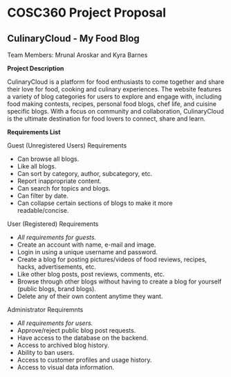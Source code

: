 # COSC360 Project Proposal

## CulinaryCloud - My Food Blog

Team Members: Mrunal Aroskar and Kyra Barnes

__Project Description__

CulinaryCloud is a platform for food enthusiasts to come together and share their love for food, cooking and culinary experiences. The website features a variety of blog categories for users to explore and engage with, including food making contests, recipes, personal food blogs, chef life, and cuisine specific blogs. With a focus on community and collaboration, CulinaryCloud is the ultimate destination for food lovers to connect, share and learn.

__Requirements List__

Guest (Unregistered Users) Requirements
  * Can browse all blogs.
  * Like all blogs.
  * Can sort by category, author, subcategory, etc.
  * Report inappropriate content.
  * Can search for topics and blogs.
  * Can filter by date.
  * Can collapse certain sections of blogs to make it more readable/concise.

User (Registered) Requirements
  * *All requirements for guests.*
  * Create an account with name, e-mail and image.
  * Login in using a unique username and password.
  * Create a blog for posting pictures/videos of food reviews, recipes, hacks, advertisements, etc.
  * Like other blog posts, post reviews, comments, etc.
  * Browse through other blogs without having to create a blog for yourself (public blogs, brand blogs).
  * Delete any of their own content anytime they want.

Administrator Requiremnts
  * *All requirements for users.*
  * Approve/reject public blog post requests.
  * Have access to the database on the backend.
  * Access to archived blog history.
  * Ability to ban users.
  * Access to customer profiles and usage history.
  * Access to visual data information.

